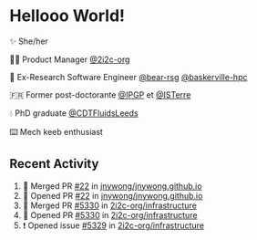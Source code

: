 # Hellooo World!

✨ She/her

👩‍💻 Product Manager [@2i2c-org](https://2i2c.org/)

🐻 Ex-Research Software Engineer [@bear-rsg](https://github.com/bear-rsg) [@baskerville-hpc](https://github.com/baskerville-hpc) 

🇫🇷 Former post-doctorante [@IPGP](https://github.com/IPGP) et [@ISTerre](https://www.isterre.fr/) 

💧 PhD graduate [@CDTFluidsLeeds](https://fluid-dynamics.leeds.ac.uk/) 

⌨️ Mech keeb enthusiast 

## Recent Activity 

<!--START_SECTION:activity-->
1. 🎉 Merged PR [#22](https://github.com/jnywong/jnywong.github.io/pull/22) in [jnywong/jnywong.github.io](https://github.com/jnywong/jnywong.github.io)
2. 💪 Opened PR [#22](https://github.com/jnywong/jnywong.github.io/pull/22) in [jnywong/jnywong.github.io](https://github.com/jnywong/jnywong.github.io)
3. 🎉 Merged PR [#5330](https://github.com/2i2c-org/infrastructure/pull/5330) in [2i2c-org/infrastructure](https://github.com/2i2c-org/infrastructure)
4. 💪 Opened PR [#5330](https://github.com/2i2c-org/infrastructure/pull/5330) in [2i2c-org/infrastructure](https://github.com/2i2c-org/infrastructure)
5. ❗ Opened issue [#5329](https://github.com/2i2c-org/infrastructure/issues/5329) in [2i2c-org/infrastructure](https://github.com/2i2c-org/infrastructure)
<!--END_SECTION:activity-->

